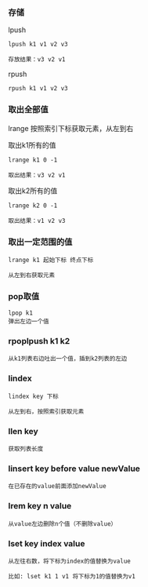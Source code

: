 ### 存储

lpush

    lpush k1 v1 v2 v3
    
    存放结果：v3 v2 v1

rpush
    
    rpush k1 v1 v2 v3

### 取出全部值

lrange 按照索引下标获取元素，从左到右

取出k1所有的值

    lrange k1 0 -1

    取出结果：v3 v2 v1

取出k2所有的值

    lrange k2 0 -1

    取出结果：v1 v2 v3

### 取出一定范围的值

    lrange k1 起始下标 终点下标

    从左到右获取元素

### pop取值

    lpop k1 
    弹出左边一个值

### rpoplpush k1 k2

    从k1列表右边吐出一个值，插到k2列表的左边

### lindex

    lindex key 下标
    
    从左到右，按照索引获取元素

### llen key

    获取列表长度 

### linsert key before value newValue

    在已存在的value前面添加newValue

### lrem key n value

    从value左边删除n个值（不删除value）

### lset key index value

    从左往右数，将下标为index的值替换为value
    
    比如: lset k1 1 v1 将下标为1的值替换为v1







